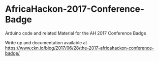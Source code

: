 # AfricaHackon-2017-Conference-Badge
Arduino code and related Material for the AH 2017 Conference Badge

Write up and documentation available at https://www.ckn.io/blog/2017/06/28/the-2017-africahackon-conference-badge/
